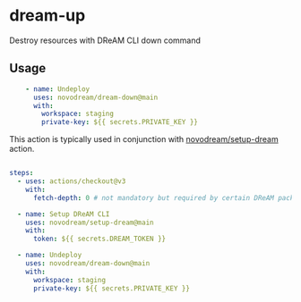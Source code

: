 # dream-up

Destroy resources with DReAM CLI down command

## Usage

```yaml
    - name: Undeploy
      uses: novodream/dream-down@main
      with:
        workspace: staging
        private-key: ${{ secrets.PRIVATE_KEY }}
```

This action is typically used in conjunction with [novodream/setup-dream](https://github.com/novodream/setup-dream)
action.

```yaml

steps:
  - uses: actions/checkout@v3
    with:
      fetch-depth: 0 # not mandatory but required by certain DReAM packages

  - name: Setup DReAM CLI
    uses: novodream/setup-dream@main
    with:
      token: ${{ secrets.DREAM_TOKEN }}

  - name: Undeploy
    uses: novodream/dream-down@main
    with:
      workspace: staging
      private-key: ${{ secrets.PRIVATE_KEY }}
```
